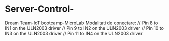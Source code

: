 # Server-Control-
Dream Team-IoT bootcamp-MicroLab
        Modalitati de conectare:
// Pin 8 to IN1 on the ULN2003 driver
// Pin 9 to IN2 on the ULN2003 driver
// Pin 10 to IN3 on the ULN2003 driver
// Pin 11 to IN4 on the ULN2003 driver
